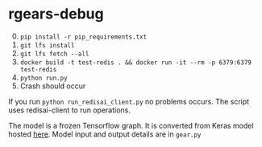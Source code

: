 # rgears-debug
0. `pip install -r pip_requirements.txt`
1. `git lfs install`
2. `git lfs fetch --all`
3. `docker build -t test-redis . && docker run -it --rm -p 6379:6379 test-redis`
4. `python run.py`
5. Crash should occur

If you run `python run_redisai_client.py` no problems occurs. The script uses redisai-client to run operations.

The model is a frozen Tensorflow graph. It is converted from Keras model hosted [here](https://github.com/priya-dwivedi/aerial_pedestrian_detection). Model input and output details are in `gear.py`